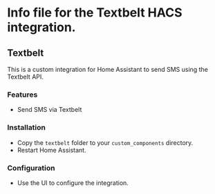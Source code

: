 # Info file for the Textbelt HACS integration.

## Textbelt

This is a custom integration for Home Assistant to send SMS using the Textbelt API.

### Features
- Send SMS via Textbelt

### Installation
- Copy the `textbelt` folder to your `custom_components` directory.
- Restart Home Assistant.

### Configuration
- Use the UI to configure the integration.
